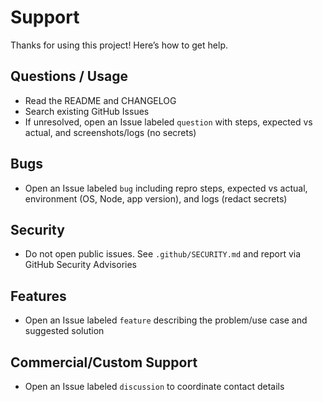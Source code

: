 # Support

Thanks for using this project! Here’s how to get help.

## Questions / Usage
- Read the README and CHANGELOG
- Search existing GitHub Issues
- If unresolved, open an Issue labeled `question` with steps, expected vs actual, and screenshots/logs (no secrets)

## Bugs
- Open an Issue labeled `bug` including repro steps, expected vs actual, environment (OS, Node, app version), and logs (redact secrets)

## Security
- Do not open public issues. See `.github/SECURITY.md` and report via GitHub Security Advisories

## Features
- Open an Issue labeled `feature` describing the problem/use case and suggested solution

## Commercial/Custom Support
- Open an Issue labeled `discussion` to coordinate contact details
